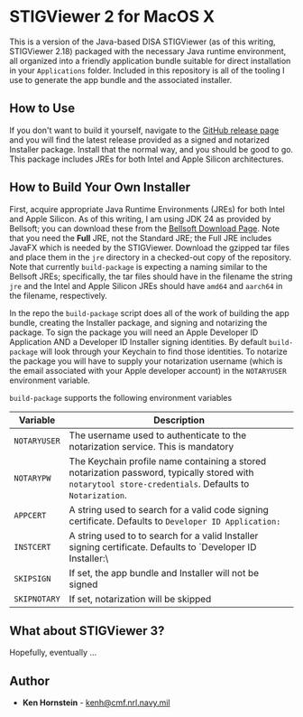 # STIGViewer 2 for MacOS X

This is a version of the Java-based DISA STIGViewer (as of this
writing, STIGViewer 2.18) packaged with the necessary Java runtime
environment, all organized into a friendly application bundle suitable
for direct installation in your `Applications` folder.  Included in this
repository is all of the tooling I use to generate the app bundle and
the associated installer.

## How to Use

If you don't want to build it yourself, navigate to the
[GitHub release page](https://github.com/kenh/stigviewer2-macos/releases)
and you will find the latest release provided as a signed and notarized
Installer package.  Install that the normal way, and you should be good to
go.  This package includes JREs for both Intel and Apple Silicon architectures.

## How to Build Your Own Installer

First, acquire appropriate Java Runtime Environments (JREs) for both
Intel and Apple Silicon.  As of this writing, I am using JDK 24 as
provided by Bellsoft; you can download these from the
[Bellsoft Download Page](https://bell-sw.com/pages/downloads/).  Note
that you need the **Full** JRE, not the Standard JRE; the Full JRE
includes JavaFX which is needed by the STIGViewer.  Download the
gzipped tar files and place them in the `jre` directory in a checked-out
copy of the repository.  Note that currently `build-package` is expecting
a naming similar to the Bellsoft JREs; specifically, the tar files should
have in the filename the string `jre` and the Intel and Apple Silicon
JREs should have `amd64` and `aarch64` in the filename, respectively.

In the repo the `build-package` script does all of the work of building
the app bundle, creating the Installer package, and signing and notarizing
the package.  To sign the package you will need an Apple Developer ID
Application AND a Developer ID Installer signing identities.  By default
`build-package` will look through your Keychain to find those identities.
To notarize the package you will have to supply your notarization username
(which is the email associated with your Apple developer account) in
the `NOTARYUSER` environment variable.

`build-package` supports the following environment variables

| Variable | Description |
| --- | --- |
| `NOTARYUSER` | The username used to authenticate to the notarization service.  This is mandatory |
| `NOTARYPW` | The Keychain profile name containing a stored notarization password, typically stored with `notarytool store-credentials`.  Defaults to `Notarization`. |
| `APPCERT` | A string used to search for a valid code signing certificate. Defaults to `Developer ID Application:` |
| `INSTCERT` | A string used to to search for a valid Installer signing certificate. Defaults to `Developer ID Installer:\ |
| `SKIPSIGN` | If set, the app bundle and Installer will not be signed |
| `SKIPNOTARY` | If set, notarization will be skipped |

## What about STIGViewer 3?

Hopefully, eventually ...

## Author

* **Ken Hornstein** - [kenh@cmf.nrl.navy.mil](mailto:kenh@cmf.nrl.navy.mil)
